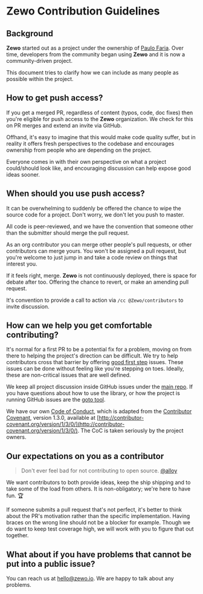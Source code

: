 # Zewo Contribution Guidelines

## Background

**Zewo** started out as a project under the ownership of [Paulo Faria](https://github.com/paulofaria). Over time, developers from the community began using **Zewo** and it is now a community-driven project.

This document tries to clarify how we can include as many people as possible within the project.

## How to get push access?

If you get a merged PR, regardless of content (typos, code, doc fixes) then you're eligible for push access to the **Zewo** organization. We check for this on PR merges and extend an invite via GitHub.

Offhand, it's easy to imagine that this would make code quality suffer, but in reality it offers fresh perspectives to the codebase and encourages ownership from people who are depending on the project.

Everyone comes in with their own perspective on what a project could/should look like, and encouraging discussion can help expose good ideas sooner.

## When should you use push access?

It can be overwhelming to suddenly be offered the chance to wipe the source code for a project. Don't worry, we don't let you push to master.

All code is peer-reviewed, and we have the convention that someone other than the submitter should merge the pull request.

As an org contributor you can merge other people's pull requests, or other contributors can merge yours. You won't be assigned a pull request, but you're welcome to just jump in and take a code review on things that interest you.

If it feels right, merge. **Zewo** is not continuously deployed, there is space for debate after too. Offering the chance to revert, or make an amending pull request.

It's convention to provide a call to action via `/cc @Zewo/contributors` to invite discussion.

## How can we help you get comfortable contributing?

It's normal for a first PR to be a potential fix for a problem, moving on from there to helping the project's direction can be difficult. We try to help contributors cross that barrier by offering [good first step](https://github.com/Zewo/Zewo/labels/good%20first%20step) issues. These issues can be done without feeling like you're stepping on toes. Ideally, these are non-critical issues that are well defined.

We keep all project discussion inside GitHub issues under the [main repo](https://github.com/Zewo/Zewo). If you have questions about how to use the library, or how the project is running GitHub issues are the [goto tool](https://github.com/Zewo/Zewo/issues/new).

We have our own [Code of Conduct](CODEOFCONDUCT.md), which is adapted from the [Contributor Covenant](http://contributor-covenant.org), version 1.3.0, available at [http://contributor-covenant.org/version/1/3/0/](http://contributor-covenant.org/version/1/3/0/). The CoC is taken seriously by the project owners.

## Our expectations on you as a contributor

> Don't ever feel bad for not contributing to open source. [@alloy](https://github.com/alloy)

We want contributors to both provide ideas, keep the ship shipping and to take some of the load from others. It is non-obligatory; we're here to have fun. :trophy:

If someone submits a pull request that's not perfect, it's better to think about the PR's motivation rather than the specific implementation. Having braces on the wrong line should not be a blocker for example. Though we do want to keep test coverage high, we will work with you to figure that out together.

## What about if you have problems that cannot be put into a public issue?

You can reach us at [hello@zewo.io](mailto:hello@zewo.io). We are happy to talk about any problems.